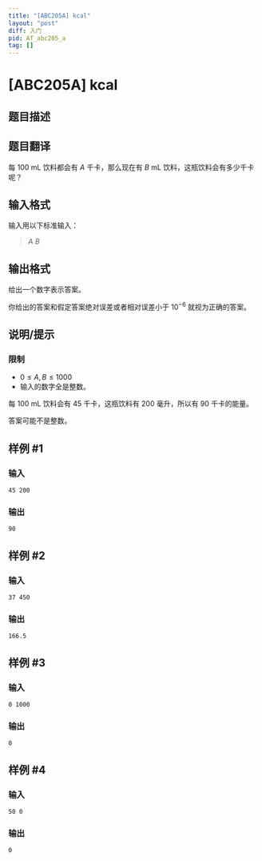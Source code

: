 ```yaml
---
title: "[ABC205A] kcal"
layout: "post"
diff: 入门
pid: AT_abc205_a
tag: []
---
```


# [ABC205A] kcal

## 题目描述

## 题目翻译

每 $100$ mL 饮料都会有 $A$ 千卡，那么现在有 $B$ mL 饮料，这瓶饮料会有多少千卡呢？

## 输入格式

输入用以下标准输入：

> $A$ $B$

## 输出格式

给出一个数字表示答案。

你给出的答案和假定答案绝对误差或者相对误差小于 $10^{-6}$ 就视为正确的答案。

## 说明/提示

### 限制

* $0 \leq A,B \leq 1000$
* 输入的数字全是整数。


每 $100$ mL 饮料会有 $45$ 千卡，这瓶饮料有 $200$ 毫升，所以有 $90$ 千卡的能量。


答案可能不是整数。

## 样例 #1

### 输入

```
45 200
```

### 输出

```
90
```

## 样例 #2

### 输入

```
37 450
```

### 输出

```
166.5
```

## 样例 #3

### 输入

```
0 1000
```

### 输出

```
0
```

## 样例 #4

### 输入

```
50 0
```

### 输出

```
0
```

